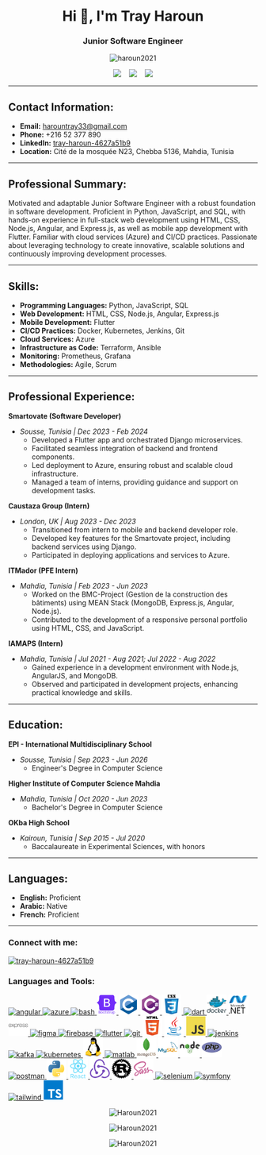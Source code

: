 <h1 align="center">Hi 👋, I'm Tray Haroun</h1>
<h3 align="center">Junior Software Engineer</h3>

<p align="center">
  <img src="https://komarev.com/ghpvc/?username=haroun2021&label=Profile%20views&color=0e75b6&style=flat" alt="haroun2021" />
</p>

<p align="center">
  <img src="https://media.giphy.com/media/L1R1tvI9svkIWwpVYr/giphy.gif" width="50" />&nbsp;&nbsp;&nbsp;
  <img src="https://media.giphy.com/media/ZVik7pBtu9dNS/giphy.gif" width="50" />&nbsp;&nbsp;&nbsp;
  <img src="https://media.giphy.com/media/U3qYN8S0j3bpK/giphy.gif" width="50" />
</p>

---

## Contact Information:
- **Email:** harountray33@gmail.com
- **Phone:** +216 52 377 890
- **LinkedIn:** [tray-haroun-4627a51b9](https://www.linkedin.com/in/tray-haroun-4627a51b9)
- **Location:** Cité de la mosquée N23, Chebba 5136, Mahdia, Tunisia

---

## Professional Summary:
Motivated and adaptable Junior Software Engineer with a robust foundation in software development. Proficient in Python, JavaScript, and SQL, with hands-on experience in full-stack web development using HTML, CSS, Node.js, Angular, and Express.js, as well as mobile app development with Flutter. Familiar with cloud services (Azure) and CI/CD practices. Passionate about leveraging technology to create innovative, scalable solutions and continuously improving development processes.

---

## Skills:
- **Programming Languages:** Python, JavaScript, SQL
- **Web Development:** HTML, CSS, Node.js, Angular, Express.js
- **Mobile Development:** Flutter
- **CI/CD Practices:** Docker, Kubernetes, Jenkins, Git
- **Cloud Services:** Azure
- **Infrastructure as Code:** Terraform, Ansible
- **Monitoring:** Prometheus, Grafana
- **Methodologies:** Agile, Scrum

---

## Professional Experience:

**Smartovate (Software Developer)**
- *Sousse, Tunisia | Dec 2023 - Feb 2024*
  - Developed a Flutter app and orchestrated Django microservices.
  - Facilitated seamless integration of backend and frontend components.
  - Led deployment to Azure, ensuring robust and scalable cloud infrastructure.
  - Managed a team of interns, providing guidance and support on development tasks.

**Caustaza Group (Intern)**
- *London, UK | Aug 2023 - Dec 2023*
  - Transitioned from intern to mobile and backend developer role.
  - Developed key features for the Smartovate project, including backend services using Django.
  - Participated in deploying applications and services to Azure.

**ITMador (PFE Intern)**
- *Mahdia, Tunisia | Feb 2023 - Jun 2023*
  - Worked on the BMC-Project (Gestion de la construction des bâtiments) using MEAN Stack (MongoDB, Express.js, Angular, Node.js).
  - Contributed to the development of a responsive personal portfolio using HTML, CSS, and JavaScript.

**IAMAPS (Intern)**
- *Mahdia, Tunisia | Jul 2021 - Aug 2021; Jul 2022 - Aug 2022*
  - Gained experience in a development environment with Node.js, AngularJS, and MongoDB.
  - Observed and participated in development projects, enhancing practical knowledge and skills.

---

## Education:

**EPI - International Multidisciplinary School**
- *Sousse, Tunisia | Sep 2023 - Jun 2026*
  - Engineer's Degree in Computer Science

**Higher Institute of Computer Science Mahdia**
- *Mahdia, Tunisia | Oct 2020 - Jun 2023*
  - Bachelor's Degree in Computer Science

**OKba High School**
- *Kairoun, Tunisia | Sep 2015 - Jul 2020*
  - Baccalaureate in Experimental Sciences, with honors

---

## Languages:
- **English:** Proficient
- **Arabic:** Native
- **French:** Proficient

---

<h3 align="left">Connect with me:</h3>
<p align="left">
<a href="https://linkedin.com/in/tray-haroun-4627a51b9" target="blank"><img align="center" src="https://raw.githubusercontent.com/rahuldkjain/github-profile-readme-generator/master/src/images/icons/Social/linked-in-alt.svg" alt="tray-haroun-4627a51b9" height="30" width="40" /></a>
</p>

<h3 align="left">Languages and Tools:</h3>
<p align="left">
<a href="https://angular.io" target="_blank" rel="noreferrer"> <img src="https://angular.io/assets/images/logos/angular/angular.svg" alt="angular" width="40" height="40"/> </a>
<a href="https://azure.microsoft.com/en-in/" target="_blank" rel="noreferrer"> <img src="https://www.vectorlogo.zone/logos/microsoft_azure/microsoft_azure-icon.svg" alt="azure" width="40" height="40"/> </a>
<a href="https://www.gnu.org/software/bash/" target="_blank" rel="noreferrer"> <img src="https://www.vectorlogo.zone/logos/gnu_bash/gnu_bash-icon.svg" alt="bash" width="40" height="40"/> </a>
<a href="https://getbootstrap.com" target="_blank" rel="noreferrer"> <img src="https://raw.githubusercontent.com/devicons/devicon/master/icons/bootstrap/bootstrap-plain-wordmark.svg" alt="bootstrap" width="40" height="40"/> </a>
<a href="https://www.cprogramming.com/" target="_blank" rel="noreferrer"> <img src="https://raw.githubusercontent.com/devicons/devicon/master/icons/c/c-original.svg" alt="c" width="40" height="40"/> </a>
<a href="https://www.w3schools.com/cs/" target="_blank" rel="noreferrer"> <img src="https://raw.githubusercontent.com/devicons/devicon/master/icons/csharp/csharp-original.svg" alt="csharp" width="40" height="40"/> </a>
<a href="https://www.w3schools.com/css/" target="_blank" rel="noreferrer"> <img src="https://raw.githubusercontent.com/devicons/devicon/master/icons/css3/css3-original-wordmark.svg" alt="css3" width="40" height="40"/> </a>
<a href="https://dart.dev" target="_blank" rel="noreferrer"> <img src="https://www.vectorlogo.zone/logos/dartlang/dartlang-icon.svg" alt="dart" width="40" height="40"/> </a>
<a href="https://www.docker.com/" target="_blank" rel="noreferrer"> <img src="https://raw.githubusercontent.com/devicons/devicon/master/icons/docker/docker-original-wordmark.svg" alt="docker" width="40" height="40"/> </a>
<a href="https://dotnet.microsoft.com/" target="_blank" rel="noreferrer"> <img src="https://raw.githubusercontent.com/devicons/devicon/master/icons/dot-net/dot-net-original-wordmark.svg" alt="dotnet" width="40" height="40"/> </a>
<a href="https://expressjs.com" target="_blank" rel="noreferrer"> <img src="https://raw.githubusercontent.com/devicons/devicon/master/icons/express/express-original-wordmark.svg" alt="express" width="40" height="40"/> </a>
<a href="https://www.figma.com/" target="_blank" rel="noreferrer"> <img src="https://www.vectorlogo.zone/logos/figma/figma-icon.svg" alt="figma" width="40" height="40"/> </a>
<a href="https://firebase.google.com/" target="_blank" rel="noreferrer"> <img src="https://www.vectorlogo.zone/logos/firebase/firebase-icon.svg" alt="firebase" width="40" height="40"/> </a>
<a href="https://flutter.dev" target="_blank" rel="noreferrer"> <img src="https://www.vectorlogo.zone/logos/flutterio/flutterio-icon.svg" alt="flutter" width="40" height="40"/> </a>
<a href="https://git-scm.com/" target="_blank" rel="noreferrer"> <img src="https://www.vectorlogo.zone/logos/git-scm/git-scm-icon.svg" alt="git" width="40" height="40"/> </a>
<a href="https://www.w3.org/html/" target="_blank" rel="noreferrer"> <img src="https://raw.githubusercontent.com/devicons/devicon/master/icons/html5/html5-original-wordmark.svg" alt="html5" width="40" height="40"/> </a>
<a href="https://www.java.com" target="_blank" rel="noreferrer"> <img src="https://raw.githubusercontent.com/devicons/devicon/master/icons/java/java-original.svg" alt="java" width="40" height="40"/> </a>
<a href="https://developer.mozilla.org/en-US/docs/Web/JavaScript" target="_blank" rel="noreferrer"> <img src="https://raw.githubusercontent.com/devicons/devicon/master/icons/javascript/javascript-original.svg" alt="javascript" width="40" height="40"/> </a>
<a href="https://www.jenkins.io" target="_blank" rel="noreferrer"> <img src="https://www.vectorlogo.zone/logos/jenkins/jenkins-icon.svg" alt="jenkins" width="40" height="40"/> </a>
<a href="https://kafka.apache.org/" target="_blank" rel="noreferrer"> <img src="https://www.vectorlogo.zone/logos/apache_kafka/apache_kafka-icon.svg" alt="kafka" width="40" height="40"/> </a>
<a href="https://kubernetes.io" target="_blank" rel="noreferrer"> <img src="https://www.vectorlogo.zone/logos/kubernetes/kubernetes-icon.svg" alt="kubernetes" width="40" height="40"/> </a>
<a href="https://www.linux.org/" target="_blank" rel="noreferrer"> <img src="https://raw.githubusercontent.com/devicons/devicon/master/icons/linux/linux-original.svg" alt="linux" width="40" height="40"/> </a>
<a href="https://www.mathworks.com/" target="_blank" rel="noreferrer"> <img src="https://upload.wikimedia.org/wikipedia/commons/2/21/Matlab_Logo.png" alt="matlab" width="40" height="40"/> </a>
<a href="https://www.mongodb.com/" target="_blank" rel="noreferrer"> <img src="https://raw.githubusercontent.com/devicons/devicon/master/icons/mongodb/mongodb-original-wordmark.svg" alt="mongodb" width="40" height="40"/> </a>
<a href="https://www.mysql.com/" target="_blank" rel="noreferrer"> <img src="https://raw.githubusercontent.com/devicons/devicon/master/icons/mysql/mysql-original-wordmark.svg" alt="mysql" width="40" height="40"/> </a>
<a href="https://nodejs.org" target="_blank" rel="noreferrer"> <img src="https://raw.githubusercontent.com/devicons/devicon/master/icons/nodejs/nodejs-original-wordmark.svg" alt="nodejs" width="40" height="40"/> </a>
<a href="https://www.php.net" target="_blank" rel="noreferrer"> <img src="https://raw.githubusercontent.com/devicons/devicon/master/icons/php/php-original.svg" alt="php" width="40" height="40"/> </a>
<a href="https://postman.com" target="_blank" rel="noreferrer"> <img src="https://www.vectorlogo.zone/logos/getpostman/getpostman-icon.svg" alt="postman" width="40" height="40"/> </a>
<a href="https://www.python.org" target="_blank" rel="noreferrer"> <img src="https://raw.githubusercontent.com/devicons/devicon/master/icons/python/python-original.svg" alt="python" width="40" height="40"/> </a>
<a href="https://reactjs.org/" target="_blank" rel="noreferrer"> <img src="https://raw.githubusercontent.com/devicons/devicon/master/icons/react/react-original-wordmark.svg" alt="react" width="40" height="40"/> </a>
<a href="https://redux.js.org" target="_blank" rel="noreferrer"> <img src="https://raw.githubusercontent.com/devicons/devicon/master/icons/redux/redux-original.svg" alt="redux" width="40" height="40"/> </a>
<a href="https://www.rust-lang.org" target="_blank" rel="noreferrer"> <img src="https://raw.githubusercontent.com/devicons/devicon/master/icons/rust/rust-plain.svg" alt="rust" width="40" height="40"/> </a>
<a href="https://sass-lang.com" target="_blank" rel="noreferrer"> <img src="https://raw.githubusercontent.com/devicons/devicon/master/icons/sass/sass-original.svg" alt="sass" width="40" height="40"/> </a>
<a href="https://www.selenium.dev" target="_blank" rel="noreferrer"> <img src="https://raw.githubusercontent.com/detain/svg-logos/780f25886640cef088af994181646db2f6b1a3f8/svg/selenium-logo.svg" alt="selenium" width="40" height="40"/> </a>
<a href="https://symfony.com" target="_blank" rel="noreferrer"> <img src="https://symfony.com/logos/symfony_black_03.svg" alt="symfony" width="40" height="40"/> </a>
<a href="https://tailwindcss.com/" target="_blank" rel="noreferrer"> <img src="https://www.vectorlogo.zone/logos/tailwindcss/tailwindcss-icon.svg" alt="tailwind" width="40" height="40"/> </a>
<a href="https://www.typescriptlang.org/" target="_blank" rel="noreferrer"> <img src="https://raw.githubusercontent.com/devicons/devicon/master/icons/typescript/typescript-original.svg" alt="typescript" width="40" height="40"/> </a>
</p>

<p align="center">
  <img src="https://github-readme-stats.vercel.app/api?username=Haroun2021&show_icons=true&theme=radical" alt="Haroun2021" />
</p>

<p align="center">
  <img src="https://github-readme-stats.vercel.app/api/top-langs/?username=Haroun2021&layout=compact" alt="Haroun2021" />
</p>

<p align="center">
  <img src="https://github-readme-streak-stats.herokuapp.com/?user=Haroun2021&theme=dark" alt="Haroun2021" />
</p>
